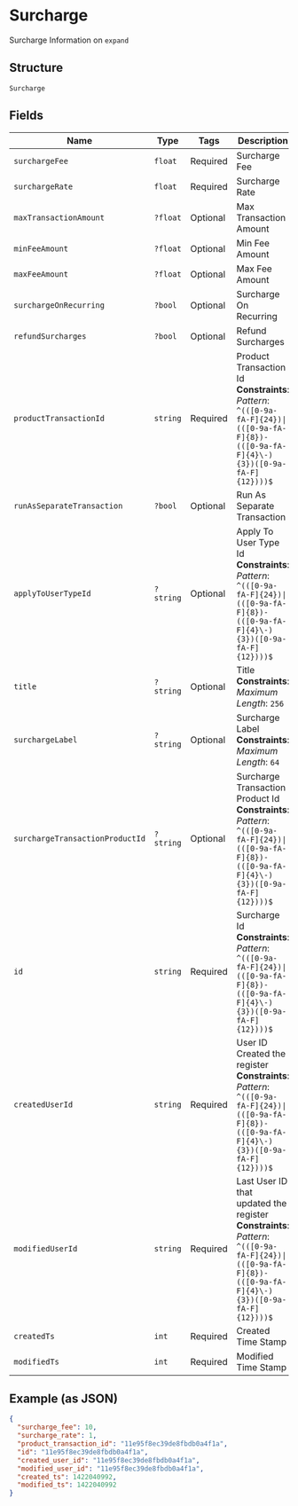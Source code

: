 
# Surcharge

Surcharge Information on `expand`

## Structure

`Surcharge`

## Fields

| Name | Type | Tags | Description | Getter | Setter |
|  --- | --- | --- | --- | --- | --- |
| `surchargeFee` | `float` | Required | Surcharge Fee | getSurchargeFee(): float | setSurchargeFee(float surchargeFee): void |
| `surchargeRate` | `float` | Required | Surcharge Rate | getSurchargeRate(): float | setSurchargeRate(float surchargeRate): void |
| `maxTransactionAmount` | `?float` | Optional | Max Transaction Amount | getMaxTransactionAmount(): ?float | setMaxTransactionAmount(?float maxTransactionAmount): void |
| `minFeeAmount` | `?float` | Optional | Min Fee Amount | getMinFeeAmount(): ?float | setMinFeeAmount(?float minFeeAmount): void |
| `maxFeeAmount` | `?float` | Optional | Max Fee Amount | getMaxFeeAmount(): ?float | setMaxFeeAmount(?float maxFeeAmount): void |
| `surchargeOnRecurring` | `?bool` | Optional | Surcharge On Recurring | getSurchargeOnRecurring(): ?bool | setSurchargeOnRecurring(?bool surchargeOnRecurring): void |
| `refundSurcharges` | `?bool` | Optional | Refund Surcharges | getRefundSurcharges(): ?bool | setRefundSurcharges(?bool refundSurcharges): void |
| `productTransactionId` | `string` | Required | Product Transaction Id<br>**Constraints**: *Pattern*: `^(([0-9a-fA-F]{24})\|(([0-9a-fA-F]{8})-(([0-9a-fA-F]{4}\-){3})([0-9a-fA-F]{12})))$` | getProductTransactionId(): string | setProductTransactionId(string productTransactionId): void |
| `runAsSeparateTransaction` | `?bool` | Optional | Run As Separate Transaction | getRunAsSeparateTransaction(): ?bool | setRunAsSeparateTransaction(?bool runAsSeparateTransaction): void |
| `applyToUserTypeId` | `?string` | Optional | Apply To User Type Id<br>**Constraints**: *Pattern*: `^(([0-9a-fA-F]{24})\|(([0-9a-fA-F]{8})-(([0-9a-fA-F]{4}\-){3})([0-9a-fA-F]{12})))$` | getApplyToUserTypeId(): ?string | setApplyToUserTypeId(?string applyToUserTypeId): void |
| `title` | `?string` | Optional | Title<br>**Constraints**: *Maximum Length*: `256` | getTitle(): ?string | setTitle(?string title): void |
| `surchargeLabel` | `?string` | Optional | Surcharge Label<br>**Constraints**: *Maximum Length*: `64` | getSurchargeLabel(): ?string | setSurchargeLabel(?string surchargeLabel): void |
| `surchargeTransactionProductId` | `?string` | Optional | Surcharge Transaction Product Id<br>**Constraints**: *Pattern*: `^(([0-9a-fA-F]{24})\|(([0-9a-fA-F]{8})-(([0-9a-fA-F]{4}\-){3})([0-9a-fA-F]{12})))$` | getSurchargeTransactionProductId(): ?string | setSurchargeTransactionProductId(?string surchargeTransactionProductId): void |
| `id` | `string` | Required | Surcharge Id<br>**Constraints**: *Pattern*: `^(([0-9a-fA-F]{24})\|(([0-9a-fA-F]{8})-(([0-9a-fA-F]{4}\-){3})([0-9a-fA-F]{12})))$` | getId(): string | setId(string id): void |
| `createdUserId` | `string` | Required | User ID Created the register<br>**Constraints**: *Pattern*: `^(([0-9a-fA-F]{24})\|(([0-9a-fA-F]{8})-(([0-9a-fA-F]{4}\-){3})([0-9a-fA-F]{12})))$` | getCreatedUserId(): string | setCreatedUserId(string createdUserId): void |
| `modifiedUserId` | `string` | Required | Last User ID that updated the register<br>**Constraints**: *Pattern*: `^(([0-9a-fA-F]{24})\|(([0-9a-fA-F]{8})-(([0-9a-fA-F]{4}\-){3})([0-9a-fA-F]{12})))$` | getModifiedUserId(): string | setModifiedUserId(string modifiedUserId): void |
| `createdTs` | `int` | Required | Created Time Stamp | getCreatedTs(): int | setCreatedTs(int createdTs): void |
| `modifiedTs` | `int` | Required | Modified Time Stamp | getModifiedTs(): int | setModifiedTs(int modifiedTs): void |

## Example (as JSON)

```json
{
  "surcharge_fee": 10,
  "surcharge_rate": 1,
  "product_transaction_id": "11e95f8ec39de8fbdb0a4f1a",
  "id": "11e95f8ec39de8fbdb0a4f1a",
  "created_user_id": "11e95f8ec39de8fbdb0a4f1a",
  "modified_user_id": "11e95f8ec39de8fbdb0a4f1a",
  "created_ts": 1422040992,
  "modified_ts": 1422040992
}
```

